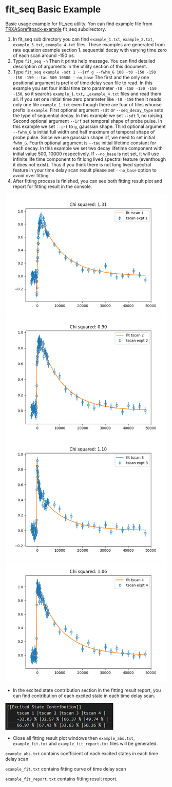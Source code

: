 # fit_seq Basic Example

Basic usage example for fit_seq utility.
Yon can find example file from [TRXASprefitpack-example](https://github.com/pistack/TRXASprefitpack-example/tree/v0.5.0) fit_seq subdirectory.

1. In fit_seq sub directory you can find ``example_1.txt``, ``example_2.txt``, ``example_3.txt``, ``example_4.txt`` files.
These examples are generated from rate equation example section 1. sequential decay with varying time zero of each scan around -150 ps.
2. Type ``fit_seq -h`` Then it prints help message. You can find detailed description of arguments in the utility section of this document.
3. Type ``fit_seq example -sdt 1 --irf g --fwhm_G 100 -t0 -150 -150 -150 -150 --tau 500 10000 --no_base`` The first and the only one positional argument is prefix of time delay scan file to read. In this example you set four initial time zero parameter ``-t0 -150 -150 -150 -150``, so it searchs ``example_1.txt``,...,``example_4.txt`` files and read them all. If you set one initial time zero parameter like ``-t0 -150`` then it reads only one file ``example_1.txt`` even though there are four of files whoose prefix is ``example``. First optional argument ``-sdt`` or ``--seq_decay_type`` sets the type of sequential decay. In this example we set ``--sdt`` 1, no raising. Second optional argument ``--irf`` set temporal shape of probe pulse. In this example we set ``--irf`` to `g`, gaussian shape. Third optional argument ``--fwhm_G`` is initial full width and half maximum of temporal shape of probe pulse. Since we use gaussian shape irf, we need to set initial ``fwhm_G``. Fourth optional argument is ``--tau`` initial lifetime constant for each decay. In this example we set two decay lifetime component with initial value 500, 10000 respectively. If ``--no_base`` is not set, it will use infinite life time component to fit long lived spectral feature (eventhough it does not exist). Thus if you think there is not long lived spectral feature in your time delay scan result please set ``--no_base`` option to avoid over fitting.
4. After fitting process is finished, you can see both fitting result plot and report for fitting result in the console.

![png](fit_seq_example_file/example_seq_fit_1.png) ![png](fit_seq_example_file/example_seq_fit_2.png)
![png](fit_seq_example_file/example_seq_fit_3.png) ![png](fit_seq_example_file/example_seq_fit_4.png)

* In the excited state contribution section in the fitting result report, you can find contribution of each excited state in each time delay scan.

![png](fit_seq_example_file/example_seq_fit_contrib_table.png)

* Close all fitting result plot windows then ``example_abs.txt``, ``example_fit.txt`` and ``example_fit_report.txt`` files will be generated.

``example_abs.txt`` contains  coefficient of each excited states in each time delay scan

``example_fit.txt`` contains fitting curve of time delay scan

``example_fit_report.txt`` contains fitting result report.
